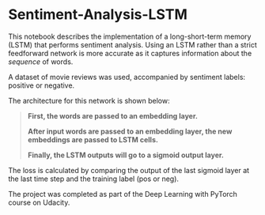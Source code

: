 # Sentiment-Analysis-LSTM
This notebook describes the implementation of a long-short-term memory (LSTM) that performs sentiment analysis. Using an LSTM rather than a strict feedforward network is more accurate as it captures information about the *sequence* of words. 

A dataset of movie reviews was used, accompanied by sentiment labels: positive or negative.

The architecture for this network is shown below:

>**First, the words are passed to an embedding layer.**
>
>**After input words are passed to an embedding layer, the new embeddings are passed to LSTM cells.**
>
>**Finally, the LSTM outputs will go to a sigmoid output layer.**

The loss is calculated by comparing the output of the last sigmoid layer at the last time step and the training label (pos or neg).

The project was completed as part of the Deep Learning with PyTorch course on Udacity.
